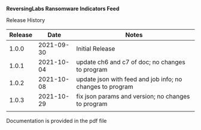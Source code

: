 **ReversingLabs Ransomware Indicators Feed**

Release History

|Release|Date      |Notes          |
|-------|----------|---------------|
|1.0.0  |2021-09-30|Initial Release|
|1.0.1  |2021-10-04|update ch6 and c7 of doc; no changes to program|
|1.0.2  |2021-10-08|update json with feed and job info; no changes to program|
|1.0.3  |2021-10-29|fix json params and version; no changes to program|
|       |          |               |

Documentation is provided in the pdf file
